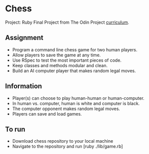 # Chess

Project: Ruby Final Project from The Odin Project [curriculum](https://www.theodinproject.com/courses/ruby-programming/lessons/ruby-final-project?ref=lnav "The Odin Project").

## Assignment

* Program a command line chess game for two human players. 
* Allow players to save the game at any time.
* Use RSpec to test the most important pieces of code.
* Keep classes and methods modular and clean.
* Build an AI computer player that makes random legal moves.

## Information

* Player(s) can choose to play human-human or human-computer.
* In human vs. computer, human is white and computer is black.
* The computer opponent makes random legal moves.
* Players can save and load games.

## To run
* Download chess repository to your local machine
* Navigate to the repository and run [ruby ./lib/game.rb]

